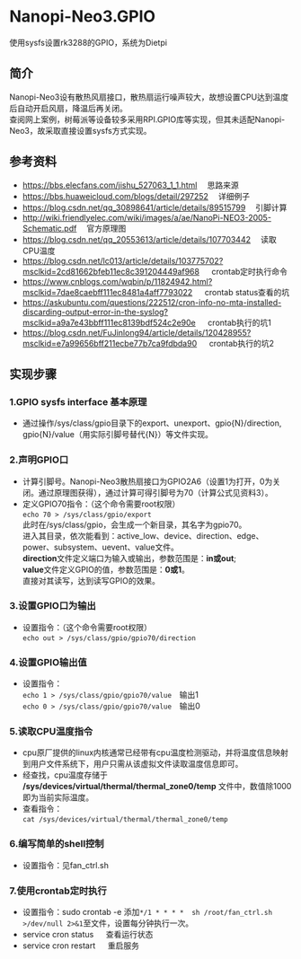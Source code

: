 # Nanopi-Neo3.GPIO
使用sysfs设置rk3288的GPIO，系统为Dietpi

## 简介
Nanopi-Neo3设有散热风扇接口，散热扇运行噪声较大，故想设置CPU达到温度后自动开启风扇，降温后再关闭。  
查阅网上案例，树莓派等设备较多采用RPI.GPIO库等实现，但其未适配Nanopi-Neo3，故采取直接设置sysfs方式实现。  

## 参考资料
* https://bbs.elecfans.com/jishu_527063_1_1.html&emsp; 思路来源  
* https://bbs.huaweicloud.com/blogs/detail/297252&emsp; 详细例子  
* https://blog.csdn.net/qq_30898641/article/details/89515799&emsp; 引脚计算  
* http://wiki.friendlyelec.com/wiki/images/a/ae/NanoPi-NEO3-2005-Schematic.pdf&emsp; 官方原理图  
* https://blog.csdn.net/qq_20553613/article/details/107703442&emsp; 读取CPU温度 
* https://blog.csdn.net/lc013/article/details/103775702?msclkid=2cd81662bfeb11ec8c391204449af968 &emsp; crontab定时执行命令
* https://www.cnblogs.com/wqbin/p/11824942.html?msclkid=7dae8caebff111ec8481a4aff7793022 &emsp; crontab status查看的坑
* https://askubuntu.com/questions/222512/cron-info-no-mta-installed-discarding-output-error-in-the-syslog?msclkid=a9a7e43bbff111ec8139bdf524c2e90e &emsp; crontab执行的坑1
* https://blog.csdn.net/FuJinlong94/article/details/120428955?msclkid=e7a99656bff211ecbe77b7ca9fdbda90 &emsp; crontab执行的坑2

## 实现步骤
### 1.GPIO sysfs interface 基本原理  
* 通过操作/sys/class/gpio目录下的export、unexport、gpio{N}/direction, gpio{N}/value（用实际引脚号替代{N}）等文件实现。  

### 2.声明GPIO口  
* 计算引脚号。Nanopi-Neo3散热扇接口为GPIO2A6（设置1为打开，0为关闭。通过原理图获得），通过计算可得引脚号为70（计算公式见资料3）。  
* 定义GPIO70指令：（这个命令需要root权限）  
`echo 70 > /sys/class/gpio/export`   
此时在/sys/class/gpio，会生成一个新目录，其名字为gpio70。  
进入其目录，依次能看到：active_low、device、direction、edge、power、subsystem、uevent、value文件。  
**direction**文件定义端口为输入或输出，参数范围是：**in或out**;  
**value**文件定义GPIO的值，参数范围是：**0或1**。  
直接对其读写，达到读写GPIO的效果。  
### 3.设置GPIO口为输出
* 设置指令：（这个命令需要root权限）  
`echo out > /sys/class/gpio/gpio70/direction`  
### 4.设置GPIO输出值
* 设置指令：  
`echo 1 > /sys/class/gpio/gpio70/value`&emsp;输出1  
`echo 0 > /sys/class/gpio/gpio70/value`&emsp;输出0  
### 5.读取CPU温度指令
* cpu原厂提供的linux内核通常已经带有cpu温度检测驱动，并将温度信息映射到用户文件系统下，用户只需从该虚拟文件读取温度信息即可。  
* 经查找，cpu温度存储于 **/sys/devices/virtual/thermal/thermal_zone0/temp** 文件中，数值除1000即为当前实际温度。  
* 查看指令：  
`cat /sys/devices/virtual/thermal/thermal_zone0/temp`
### 6.编写简单的shell控制  
* 设置指令：见fan_ctrl.sh
### 7.使用crontab定时执行
* 设置指令：sudo crontab -e
添加`*/1 * * * *  sh /root/fan_ctrl.sh >/dev/null 2>&1`至文件，设置每分钟执行一次。   
* service cron status &emsp; 查看运行状态  
* service cron restart &emsp; 重启服务  
